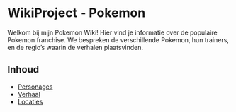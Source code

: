# WikiProject - Pokemon

Welkom bij mijn Pokemon Wiki!
Hier vind je informatie over de populaire Pokemon franchise.
We bespreken de verschillende Pokemon, hun trainers, en de regio’s waarin de verhalen plaatsvinden.

## Inhoud

- [Personages](personages.md)
- [Verhaal](verhaal.md)
- [Locaties](locaties.md)
